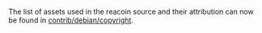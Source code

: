 The list of assets used in the reacoin source and their attribution can now be found in [contrib/debian/copyright](../contrib/debian/copyright).
